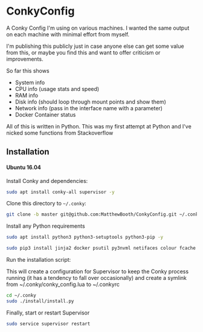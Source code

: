 # ConkyConfig

A Conky Config I'm using on various machines. I wanted the same output on each machine with minimal effort from myself.

I'm publishing this publicly just in case anyone else can get some value from this, or maybe you find this and want to offer criticism or improvements.

So far this shows
* System info
* CPU info (usage stats and speed)
* RAM info
* Disk info (should loop through mount points and show them)
* Network info (pass in the interface name with a parameter)
* Docker Container status

All of this is written in Python. This was my first attempt at Python and I've nicked some functions from Stackoverflow

## Installation
#### Ubuntu 16.04

Install Conky and dependencies:

```bash
sudo apt install conky-all supervisor -y
```

Clone this directory to `~/.conky`:

```bash
git clone -b master git@github.com:MatthewBooth/ConkyConfig.git ~/.conky
```

Install any Python requirements

```bash
sudo apt install python3 python3-setuptools python3-pip -y
```

```bash
sudo pip3 install jinja2 docker psutil py3nvml netifaces colour fcache 
```

Run the installation script:

This will create a configuration for Supervisor to keep the Conky process running (it has a tendency to fall over occasionally) and create a symlink from ~/.conky/conky_config.lua to ~/.conkyrc

```bash
cd ~/.conky
sudo ./install/install.py
```

Finally, start or restart Supervisor

```bash
sudo service supervisor restart
```